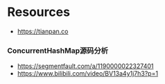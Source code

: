 # Resources
- https://tianpan.co

### ConcurrentHashMap源码分析
- https://segmentfault.com/a/1190000022327401
- https://www.bilibili.com/video/BV13a4y1j7h3?p=1
